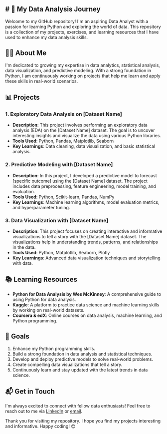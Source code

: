 ## # 🌟 My Data Analysis Journey

Welcome to my GitHub repository! I'm an aspiring Data Analyst with a passion for learning Python and exploring the world of data. This repository is a collection of my projects, exercises, and learning resources that I have used to enhance my data analysis skills.

## 👩‍💻 About Me

I'm dedicated to growing my expertise in data analytics, statistical analysis, data visualization, and predictive modeling. With a strong foundation in Python, I am continuously working on projects that help me learn and apply these skills in real-world scenarios.

## 📊 Projects

### 1. Exploratory Data Analysis on [Dataset Name]
- **Description**: This project involves performing an exploratory data analysis (EDA) on the [Dataset Name] dataset. The goal is to uncover interesting insights and visualize the data using various Python libraries.
- **Tools Used**: Python, Pandas, Matplotlib, Seaborn
- **Key Learnings**: Data cleaning, data visualization, and basic statistical analysis.

### 2. Predictive Modeling with [Dataset Name]
- **Description**: In this project, I developed a predictive model to forecast [specific outcome] using the [Dataset Name] dataset. The project includes data preprocessing, feature engineering, model training, and evaluation.
- **Tools Used**: Python, Scikit-learn, Pandas, NumPy
- **Key Learnings**: Machine learning algorithms, model evaluation metrics, and hyperparameter tuning.

### 3. Data Visualization with [Dataset Name]
- **Description**: This project focuses on creating interactive and informative visualizations to tell a story with the [Dataset Name] dataset. The visualizations help in understanding trends, patterns, and relationships in the data.
- **Tools Used**: Python, Matplotlib, Seaborn, Plotly
- **Key Learnings**: Advanced data visualization techniques and storytelling with data.

## 📚 Learning Resources

- **Python for Data Analysis by Wes McKinney**: A comprehensive guide to using Python for data analysis.
- **Kaggle**: A platform to practice data science and machine learning skills by working on real-world datasets.
- **Coursera & edX**: Online courses on data analysis, machine learning, and Python programming.

## 🎯 Goals

1. Enhance my Python programming skills.
2. Build a strong foundation in data analysis and statistical techniques.
3. Develop and deploy predictive models to solve real-world problems.
4. Create compelling data visualizations that tell a story.
5. Continuously learn and stay updated with the latest trends in data science.

## 📬 Get in Touch

I'm always excited to connect with fellow data enthusiasts! Feel free to reach out to me via [LinkedIn](your-linkedin-url) or [email](your-email).

Thank you for visiting my repository. I hope you find my projects interesting and informative. Happy coding! 😊


<!--
**nazuranajmi/nazuranajmi** is a ✨ _special_ ✨ repository because its `README.md` (this file) appears on your GitHub profile.

Here are some ideas to get you started:


- 🌱 I’m currently learning python
- 👯 I’m looking to collaborate on ...
- 🤔 I’m looking for help with ...
- 💬 Ask me about ...
- 📫 How to reach me: ...
- 😄 Pronouns: ...
- ⚡ Fun fact: ...
-->
